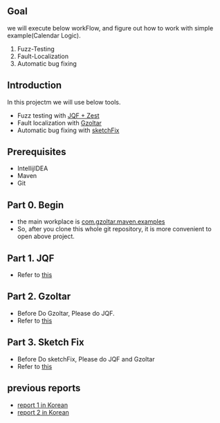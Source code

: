 ## Goal
we will execute below workFlow, and figure out how to work with simple example(Calendar Logic).
1. Fuzz-Testing
2. Fault-Localization
3. Automatic bug fixing

## Introduction
In this projectm we will use below tools.
- Fuzz testing with [JQF + Zest](https://github.com/rohanpadhye/JQF)
- Fault localization with [Gzoltar](https://gzoltar.com/)
- Automatic bug fixing with [sketchFix](https://github.com/SketchFix/SketchFix)

## Prerequisites
- IntellijIDEA
- Maven
- Git

## Part 0. Begin
- the main workplace is [com.gzoltar.maven.examples](./com.gzoltar.maven.examples)
- So, after you clone this whole git repository, it is more convenient to open above project.

## Part 1. JQF
- Refer to [this](../../wiki/JQF)
## Part 2. Gzoltar
- Before Do Gzoltar, Please do JQF.
- Refer to [this](../../wiki/Gzoltar)
## Part 3. Sketch Fix
- Before Do sketchFix, Please do JQF and Gzoltar
- Refer to [this](../../wiki/sketchFix)

## previous reports
- [report 1 in Korean](https://www.notion.so/First-tutorial-Report-92b32785281b41edb2c13eb3e3342d58) </br>
- [report 2 in Korean](https://www.notion.so/GregorianTest-Gzoltar-sketchFix-report-daa831fdf802426b84a70245ba63487a)

